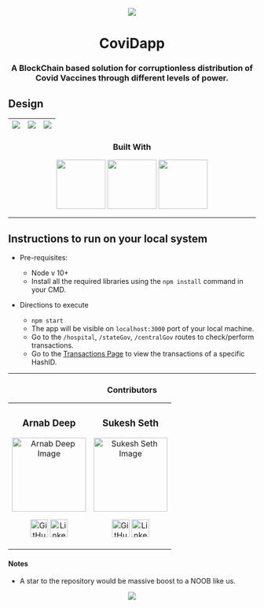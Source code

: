 <p align="center">
    <img src = "https://raw.githubusercontent.com/sukesh2000/coviDapp/f72cdfb69163b84040fa29d331ad5297be4b8376/public/129-wear-mask.svg">
	<h1 align="center">CoviDapp</h1>
	<h3 align="center">A BlockChain based solution for corruptionless distribution of Covid Vaccines through different levels of power.</h3>
</p>

## Design
|<img src="https://github.com/sukesh2000/coviDapp/blob/main/screenshots/1.png?raw=true"/>|<img src="https://github.com/sukesh2000/coviDapp/blob/main/screenshots/2.png?raw=true"/>|<img src="https://github.com/sukesh2000/coviDapp/blob/main/screenshots/3.png?raw=true"/>|
|---|---|---|

<h3 align="center">Built With</h3>
<p align=center>
    <img height="100px" src = "https://cdn.worldvectorlogo.com/logos/react.svg"/>
    <img height="100px" src = "https://smartpy.io/static/img/logo-only.svg"/>
    <img height="100px" src = "https://upload.wikimedia.org/wikipedia/commons/thumb/3/33/Tezos_logo.svg/1200px-Tezos_logo.svg.png"/>
</p>

--- 

## Instructions to run on your local system

* Pre-requisites:
	- Node v 10+
    - Install all the required libraries using the `npm install` command in your CMD. 

* Directions to execute
    - ``` npm start ```
    - The app will be visible on `localhost:3000` port of your local machine.
    - Go to the `/hospital`, `/stateGov`, `/centralGov` routes to check/perform transactions.
    - Go to the [Transactions Page](https://sukesh2000.github.io/coviDapp/) to view the transactions of a specific HashID.

---

<h3 align="center">Contributors</h3>
<table align="center">
<tr>

<td class="contributer" align="center">
<h3>Arnab Deep</h3>
<p align="center">
<img src = "https://avatars2.githubusercontent.com/u/49037005?s=460&u=5141a8e80dcb54841dc20263a1db94d8dff0775c&v=4" width="150" height="150" alt="Arnab Deep Image">
</p>
<p align="center">
<a href = "https://github.com/arnoob16"><img src = "http://www.iconninja.com/files/241/825/211/round-collaboration-social-github-code-circle-network-icon.svg" width="36" height = "36" alt="GitHub"/></a>
<a href = "https://www.linkedin.com/in/arnabdeep/">
<img src = "http://www.iconninja.com/files/863/607/751/network-linkedin-social-connection-circular-circle-media-icon.svg" width="36" height="36" alt="LinkedIn"/>
</a>
</p>
</td>

<td class="contributer" align="center">
<h3>Sukesh Seth</h3>
<p align="center">
<img src = "https://avatars1.githubusercontent.com/u/41232037?s=460&u=1dd6e5dfc480d382ae0621e46cdd0819046a94c5&v=4" width="150" height="150" alt="Sukesh Seth Image">
</p>
<p align="center">
<a href = "https://github.com/sukesh2000">
<img src = "http://www.iconninja.com/files/241/825/211/round-collaboration-social-github-code-circle-network-icon.svg" width="36" height = "36" alt="GitHub"/></a>
<a href = "https://www.linkedin.com/in/sukeshseth/">
<img src = "http://www.iconninja.com/files/863/607/751/network-linkedin-social-connection-circular-circle-media-icon.svg" width="36" height="36" alt="LinkedIn"/>
</a>
</p>
</td>


</tr>
</table>

#### Notes
- A star to the repository would be massive boost to a NOOB like us.


<p align=center>
<img src="https://forthebadge.com/images/badges/built-with-love.svg"/>
</p>
